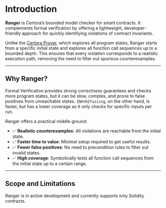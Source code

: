 # Introduction

**Ranger** is Certora’s bounded model checker for smart contracts. It complements formal verification by offering a lightweight, developer-friendly approach for quickly identifying violations of contract invariants.

Unlike the [Certora Prover](/docs/user-guide/index), which explores all program states, Ranger starts from a specific initial state and explores all function call sequences up to a bounded depth. This ensures that every violation corresponds to a realistic execution path, removing the need to filter out spurious counterexamples.

---

## Why Ranger?

Formal Verification provides strong correctness guarantees and checks more program states, but it can be slow, complex, and prone to false positives from unreachable states. {term}`fuzzing`, on the other hand, is faster, but has a lower coverage as it only checks for specific inputs per run.

Ranger offers a practical middle ground:

- ✅ **Realistic counterexamples**: All violations are reachable from the initial state.
- ✅ **Faster time to value**: Minimal setup required to get useful results.
- ✅ **Fewer false positives**: No need to precondition rules to filter out invalid states.
- ✅ **High coverage**: Symbolically tests all function call sequences from the initial state up to a certain range.

---

## Scope and Limitations

Ranger is in active development and currently supports only Solidity contracts.
